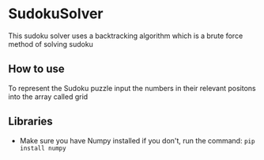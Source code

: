 # SudokuSolver
This sudoku solver uses a backtracking algorithm which is a brute force method of solving sudoku

## How to use

To represent the Sudoku puzzle input the numbers in their relevant positons into the array called grid

## Libraries
- Make sure you have Numpy installed if you don't, run the command: `pip install numpy`
